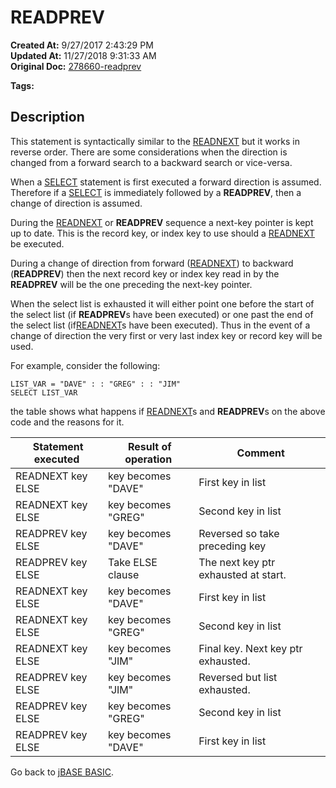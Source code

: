 # READPREV

**Created At:** 9/27/2017 2:43:29 PM  
**Updated At:** 11/27/2018 9:31:33 AM  
**Original Doc:** [278660-readprev](https://docs.jbase.com/36868-jbase-basic/278660-readprev)  

**Tags:**
<badge text='traversing lists' vertical='middle' />

## Description

This statement is syntactically similar to the [READNEXT](278659-readnext) but it works in reverse order. There are some considerations when the direction is changed from a forward search to a backward search or vice-versa.

When a [SELECT](278801-select) statement is first executed a forward direction is assumed. Therefore if a [SELECT](278801-select) is immediately followed by a **READPREV**, then a change of direction is assumed.

During the [READNEXT](278659-readnext) or **READPREV** sequence a next-key pointer is kept up to date. This is the record key, or index key to use should a [READNEXT](278659-readnext) be executed.

During a change of direction from forward ([READNEXT](278659-readnext)) to backward (**READPREV**) then the next record key or index key read in by the **READPREV** will be the one preceding the next-key pointer.

When the select list is exhausted it will either point one before the start of the select list (if **READPREV**s have been executed) or one past the end of the select list (if[READNEXT](278659-readnext)s have been executed). Thus in the event of a change of direction the very first or very last index key or record key will be used.

For example, consider the following:

```
LIST_VAR = "DAVE" : : "GREG" : : "JIM"
SELECT LIST_VAR
```



the table shows what happens if [READNEXT](278659-readnext)s and **READPREV**s on the above code and the reasons for it.


|  Statement executed<br> |  Result of operation <br> |  Comment<br> |
| --- | --- | --- |
| READNEXT key ELSE<br> | key becomes "DAVE"<br> | First key in list<br> |
| READNEXT key ELSE<br> | key becomes "GREG"<br> | Second key in list<br> |
| READPREV key ELSE<br> | key becomes "DAVE"<br> | Reversed so take preceding key<br> |
| READPREV key ELSE<br> | Take ELSE clause<br> | The next key ptr exhausted at start.<br> |
| READNEXT key ELSE<br> | key becomes "DAVE"<br> | First key in list<br> |
| READNEXT key ELSE<br> | key becomes "GREG"<br> | Second key in list<br> |
| READNEXT key ELSE<br> | key becomes "JIM"<br> | Final key. Next key ptr exhausted.<br> |
| READPREV key ELSE<br> | key becomes "JIM"<br> | Reversed but list exhausted.<br> |
| READPREV key ELSE<br> | key becomes "GREG"<br> | Second key in list<br> |
| READPREV key ELSE<br> | key becomes "DAVE"<br> | First key in list<br> |




Go back to [jBASE BASIC](263498-jbase-basic).






